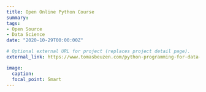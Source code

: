 ```yaml
---
title: Open Online Python Course
summary:
tags:
- Open Source
- Data Science
date: "2020-10-29T00:00:00Z"

# Optional external URL for project (replaces project detail page).
external_link: https://www.tomasbeuzen.com/python-programming-for-data-science/

image:
  caption:
  focal_point: Smart
---
```

